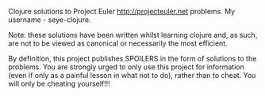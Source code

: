 Clojure solutions to Project Euler http://projecteuler.net problems. My username - seye-clojure.

Note: these solutions have been written whilst learning clojure and, as such, are not to be viewed as canonical or necessarily the most efficient.

By definition, this project publishes SPOILERS in the form of solutions to the problems. You are strongly urged to only use this project for information (even if only as a painful lesson in what not to do), rather than to cheat. You will only be cheating yourself!!!
